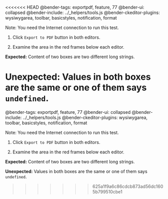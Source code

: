 <<<<<<< HEAD
@bender-tags: exportpdf, feature, 77
@bender-ui: collapsed
@bender-include: ../_helpers/tools.js
@bender-ckeditor-plugins: wysiwygarea, toolbar, basicstyles, notification, format

Note: You need the Internet connection to run this test.

1. Click `Export to PDF` button in both editors.

1. Examine the area in the red frames below each editor.

  **Expected:** Content of two boxes are two different long strings.

  **Unexpected:** Values in both boxes are the same or one of them says `undefined`.
=======
@bender-tags: exportpdf, feature, 77
@bender-ui: collapsed
@bender-include: ../_helpers/tools.js
@bender-ckeditor-plugins: wysiwygarea, toolbar, basicstyles, notification, format

Note: You need the Internet connection to run this test.

1. Click `Export to PDF` button in both editors.

1. Examine the area in the red frames below each editor.

  **Expected:** Content of two boxes are two different long strings.

  **Unexpected:** Values in both boxes are the same or one of them says `undefined`.
>>>>>>> 625a1f9a6c86cdcb873ad56dc1605b799510cbe1
